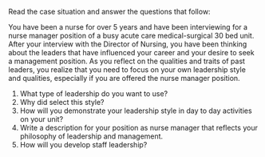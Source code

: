 Read the case situation and answer the questions that follow:  

You have been a nurse for over 5 years and have been interviewing for a nurse manager position of a busy acute care medical-surgical 30 bed unit. After your interview with the Director of Nursing, you have been thinking about the leaders that have influenced your career and your desire to seek a management position. As you reflect on the qualities and traits of past leaders, you realize that you need to focus on your own leadership style and qualities, especially if you are offered the nurse manager position.  
1. What type of leadership do you want to use?  
2. Why did select this style?  
3. How will you demonstrate your leadership style in day to day activities on your unit?  
4. Write a description for your position as nurse manager that reflects your philosophy of leadership and management.  
5. How will you develop staff leadership?

